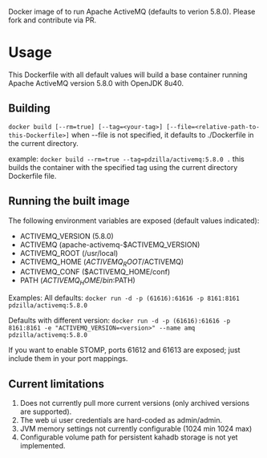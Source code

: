 Docker image of to run Apache ActiveMQ (defaults to verion 5.8.0).
Please fork and contribute via PR.

# Usage
This Dockerfile with all default values will build a base container running Apache ActiveMQ version 5.8.0 with OpenJDK 8u40.

## Building
`docker build [--rm=true] [--tag=<your-tag>] [--file=<relative-path-to-this-Dockerfile>]`
  when --file is not specified, it defaults to ./Dockerfile in the current directory.

example:  `docker build --rm=true --tag=pdzilla/activemq:5.8.0 .`
this builds the container with the specified tag using the current directory Dockerfile file.

## Running the built image
The following environment variables are exposed (default values indicated):

* ACTIVEMQ_VERSION (5.8.0)
* ACTIVEMQ (apache-activemq-$ACTIVEMQ_VERSION)
* ACTIVEMQ_ROOT (/usr/local)
* ACTIVEMQ\_HOME ($ACTIVEMQ_ROOT/$ACTIVEMQ)
* ACTIVEMQ\_CONF ($ACTIVEMQ_HOME/conf)
* PATH ($ACTIVEMQ_HOME/bin:$PATH)

Examples:
All defaults:
`docker run -d -p (61616):61616 -p 8161:8161 pdzilla/activemq:5.8.0`


Defaults with different version:
`docker run -d -p (61616):61616 -p 8161:8161 -e "ACTIVEMQ_VERSION=<version>" --name amq pdzilla/activemq:5.8.0`

If you want to enable STOMP, ports 61612 and 61613 are exposed; just include them in your port mappings.

## Current limitations
1. Does not currently pull more current versions (only archived versions are supported).
2. The web ui user credentials are hard-coded as admin/admin.
3. JVM memory settings not currently configurable (1024 min 1024 max)
4. Configurable volume path for persistent kahadb storage is not yet implemented.